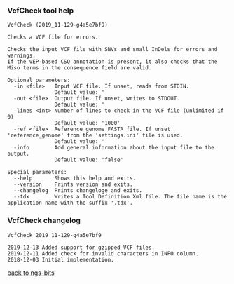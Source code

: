 ### VcfCheck tool help
	VcfCheck (2019_11-129-g4a5e7bf9)
	
	Checks a VCF file for errors.
	
	Checks the input VCF file with SNVs and small InDels for errors and warnings.
	If the VEP-based CSQ annotation is present, it also checks that the Miso terms in the consequence field are valid.
	
	Optional parameters:
	  -in <file>   Input VCF file. If unset, reads from STDIN.
	               Default value: ''
	  -out <file>  Output file. If unset, writes to STDOUT.
	               Default value: ''
	  -lines <int> Number of lines to check in the VCF file (unlimited if 0)
	               Default value: '1000'
	  -ref <file>  Reference genome FASTA file. If unset 'reference_genome' from the 'settings.ini' file is used.
	               Default value: ''
	  -info        Add general information about the input file to the output.
	               Default value: 'false'
	
	Special parameters:
	  --help       Shows this help and exits.
	  --version    Prints version and exits.
	  --changelog  Prints changeloge and exits.
	  --tdx        Writes a Tool Definition Xml file. The file name is the application name with the suffix '.tdx'.
	
### VcfCheck changelog
	VcfCheck 2019_11-129-g4a5e7bf9
	
	2019-12-13 Added support for gzipped VCF files.
	2019-12-11 Added check for invalid characters in INFO column.
	2018-12-03 Initial implementation.
[back to ngs-bits](https://github.com/imgag/ngs-bits)
